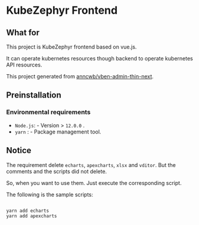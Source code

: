 # KubeZephyr Frontend

## What for

This project is KubeZephyr frontend based on vue.js.

It can operate kubernetes resources though backend to operate kubernetes API resources.

This project generated from [anncwb/vben-admin-thin-next](https://github.com/anncwb/vue-vben-admin).

## Preinstallation

### Environmental requirements

- `Node.js`: - Version > `12.0.0` .
- `yarn` : - Package management tool.

## Notice

The requirement delete `echarts`, `apexcharts`, `xlsx` and `vditor`. But the comments and the scripts did not delete.

So, when you want to use them. Just execute the corresponding script.

The following is the sample scripts:
```js

yarn add echarts
yarn add apexcharts

```
